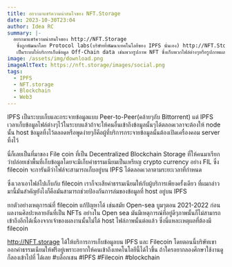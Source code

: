 ```yaml
---
title: อยากมาแชร์ความน่าสนใจของ NFT.Storage
date: 2023-10-30T23:04
author: Idea RC
summary: |-
  อยากมาแชร์ความน่าสนใจของ http://NFT.Storage
   ซึ่งถูกพัฒนาโดย Protocol labs(บริษัทที่พัฒนาเทคโนโลยีของ IPFS นั่นเอง) http://NFT.Storage
   เป็นระบบให้บริการเก็บข้อมูล Off-Chain data เช่นพวกรูปภาพ NFT ซึ่งเก็บพวกไฟล์ต่างๆหรือรูปภาพผลงานศิลปะไว้บน IPFS และ back ด้วย File coin
image: /assets/img/download.png
imageAltText: https://nft.storage/images/social.png
tags:
  - IPFS
  - NFT.storage
  - Blockchain
  - Web3
---
```

IPFS เป็นระบบเก็บและกระจายข้อมูลแบบ Peer-to-Peer(คล้ายๆกับ Bittorrent) แต่ IPFS เวลาเก็บข้อมูลไฟล์ต่างๆไว้ในระบบแล้วถ้าจะให้คนอื่นเข้าถึงข้อมูลนั้นๆได้ตลอดเวลาจะต้องให้ node นั้น host ข้อมูลทิ้งไว้ตลอดหรือพูดง่ายๆก็คือผู้ที่บริการกระจายข้อมูลนั้นต้องเปิดเครื่องคอม server ทิ้งไว้

นี่ก็เลยเป็นที่มาของ File coin ที่เป็น Decentralized Blockchain Storage ที่ให้คนมาเรียกว่าปล่อยเช่าพื้นที่เก็บข้อมูลโดยจะมีเก็บค่าธรรมเนียมเป็นเหรียญ crypto currency อย่าง FIL ซึ่ง filecoin จะการันตีว่าไฟล์จะสามารถเก็บอยู่บน IPFS ได้ตลอดเวลาตามระยะเวลาที่กำหนด

ซึ่งเวลาเอาไฟล์ไปเก็บกับ filecoin เราก็จะเสียค่าธรรมเนียมให้กับผู้บริการเพียงครั้งเดียว ที่ผมกล่าวมานี้มันสำคัญยังไงก็คือมันสามารถช่วยป้องกันการล่มของข้อมูลที่ host อยู่บน IPFS

ยกตัวอย่างเหตุการณ์ที่ filecoin แก้ปัญหาได้ เช่นสมัย Open-sea บูมๆตอน 2021-2022 ก่อนผลงานศิลปะหลายอันที่เป็น NFTs อย่างใน Open sea มันมีเหตุการณ์ที่อยู่ดีๆภาพนั้นก็ไม่สามารถเข้าถึงอีกได้เนื่องจากเจ้าของผลงานนั้นไม่ได้ host ไฟล์ภาพนั้นต่อแล้ว ซึ่งนี่แหละเหตุผลที่ต้องมี filecoin

http://NFT.storage
 ได้ให้บริการการเก็บข้อมูลบน IPFS และ Filecoin โดยตอนนี้บริษัทเขาออกค่าธรรมเนียมให้ฟรีอยู่เพราะอยากให้คนเข้าถึงเทคโนโลยีนี้ได้ไวขึ้น ถ้าใครอยากลองศึกษาใช้งานดูก็ลองเข้าไปที่  ได้เลย
#บล็อกเชน #IPFS #Filecoin #blockchain

